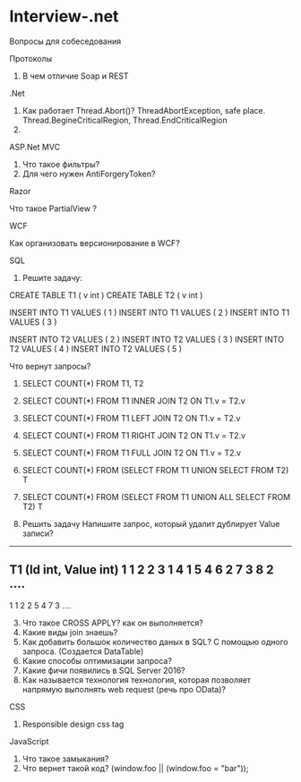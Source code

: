 # Interview-.net
Вопросы для собеседования


Протоколы

1. В чем отличие Soap и REST


.Net
1. Как работает Thread.Abort()? ThreadAbortException, safe place. Thread.BegineCriticalRegion, Thread.EndCriticalRegion
2. 

ASP.Net MVC

1. Что такое фильтры?
2. Для чего нужен AntiForgeryToken?


Razor

Что такое PartialView ?

WCF

Как организовать версионирование в WCF?

SQL

1. Решите задачу:

  CREATE TABLE T1 ( v int )
  CREATE TABLE T2 ( v int )

  INSERT INTO T1 VALUES ( 1 )
  INSERT INTO T1 VALUES ( 2 )
  INSERT INTO T1 VALUES ( 3 )

  INSERT INTO T2 VALUES ( 2 )
  INSERT INTO T2 VALUES ( 3 )
  INSERT INTO T2 VALUES ( 4 )
  INSERT INTO T2 VALUES ( 5 )
  
  Что вернут запросы?
  1. SELECT COUNT(*) FROM T1, T2
  2. SELECT COUNT(*) FROM T1 INNER JOIN T2 ON T1.v = T2.v
  3. SELECT COUNT(*) FROM T1 LEFT JOIN T2 ON T1.v = T2.v
  4. SELECT COUNT(*) FROM T1 RIGHT JOIN T2 ON T1.v = T2.v
  5. SELECT COUNT(*) FROM T1 FULL JOIN T2 ON T1.v = T2.v
  6. SELECT COUNT(*) FROM (SELECT  FROM T1 UNION SELECT  FROM T2) T
  7. SELECT COUNT(*) FROM (SELECT  FROM T1 UNION ALL SELECT  FROM T2) T

2. Решить задачу
Напишите запрос, который удалит дублирует Value записи?

-------
T1 (Id int, Value int)
1 1
2 2
3 1
4 1
5 4
6 2
7 3
8 2
....
---------------
1 1
2 2
5 4
7 3
....

3. Что такое CROSS APPLY? как он выполняется?
4. Какие виды join знаешь?
5. Как добавить большок количество даных в SQL? С помощью одного запроса. (Создается DataTable)
6. Какие способы оптимизации запроса?
7. Какие фичи появились в SQL Server 2016?
8. Как называется технология технология, которая позволяет напрямую выполнять web request (речь про OData)?

CSS
 1. Responsible design css tag

JavaScript 

1. Что такое замыкания?
2. Что вернет такой код?
    (window.foo || (window.foo = "bar"));


